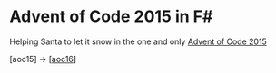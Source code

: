 # Advent of Code 2015 in F#

Helping Santa to let it snow in the one and only [Advent of Code 2015](https://adventofcode.com/2015/)

[aoc15] -> [[aoc16](https://github.com/codybartfast/aoc16)]